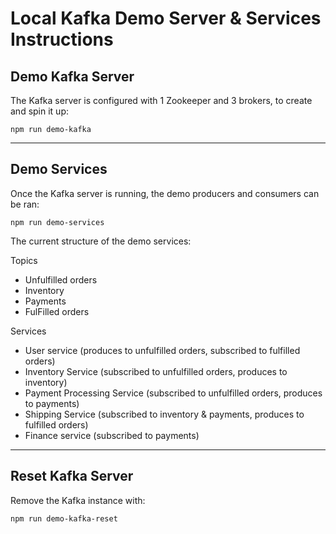 # Local Kafka Demo Server & Services Instructions

## Demo Kafka Server

The Kafka server is configured with 1 Zookeeper and 3 brokers, to create and spin it up:

`npm run demo-kafka`

---

## Demo Services

Once the Kafka server is running, the demo producers and consumers can be ran:

`npm run demo-services`

The current structure of the demo services:

Topics

- Unfulfilled orders
- Inventory
- Payments
- FulFilled orders

Services

- User service (produces to unfulfilled orders, subscribed to fulfilled orders)
- Inventory Service (subscribed to unfulfilled orders, produces to inventory)
- Payment Processing Service (subscribed to unfulfilled orders, produces to payments)
- Shipping Service (subscribed to inventory & payments, produces to fulfilled orders)
- Finance service (subscribed to payments)

---

## Reset Kafka Server

Remove the Kafka instance with:

`npm run demo-kafka-reset`
